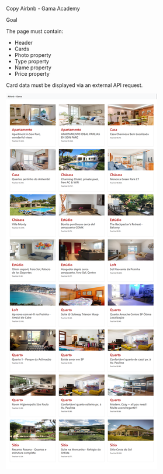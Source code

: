 Copy Airbnb - Gama Academy


Goal

The page must contain:

- Header
- Cards
- Photo property
- Type property
- Name property
- Price property

Card data must be displayed via an external API request.

![](https://github.com/andressalh/airbnb-GamaAcademy/blob/master/src/img/airbnb.png)
